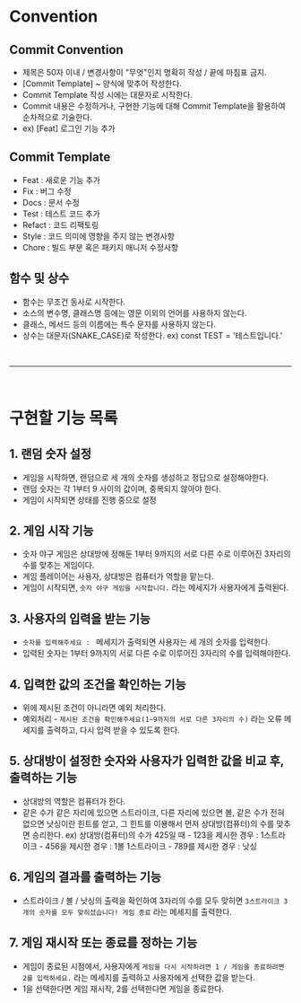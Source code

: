 # Convention

## Commit Convention
- 제목은 50자 이내 / 변경사항이 "무엇"인지 명확히 작성 / 끝에 마침표 금지.
- [Commit Template] ~ 양식에 맞추어 작성한다.
- Commit Template 작성 시에는 대문자로 시작한다.
- Commit 내용은 수정하거나, 구현한 기능에 대해 Commit Template을 활용하여 순차적으로 기술한다.
- ex) [Feat] 로그인 기능 추가

## Commit Template
- Feat : 새로운 기능 추가
- Fix : 버그 수정
- Docs : 문서 수정
- Test : 테스트 코드 추가
- Refact : 코드 리팩토링
- Style : 코드 의미에 영향을 주지 않는 변경사항
- Chore : 빌드 부분 혹은 패키지 매니저 수정사항

## 함수 및 상수
- 함수는 무조건 동사로 시작한다.
- 소스의 변수명, 클래스명 등에는 영문 이외의 언어를 사용하지 않는다.
- 클래스, 메서드 등의 이름에는 특수 문자를 사용하지 않는다.
- 상수는 대문자(SNAKE_CASE)로 작성한다. ex) const TEST = '테스트입니다.'
<br />

---

<br />

# 구현할 기능 목록

## 1. 랜덤 숫자 설정
- 게임을 시작하면, 랜덤으로 세 개의 숫자를 생성하고 정답으로 설정해야한다.
- 랜덤 숫자는 각 1부터 9 사이의 값이며, 중복되지 않아야 한다.
- 게임이 시작되면 상태를 진행 중으로 설정

## 2. 게임 시작 기능
- 숫자 야구 게임은 상대방에 정해둔 1부터 9까지의 서로 다른 수로 이루어진 3자리의 수를 맞추는 게임이다.
- 게임 플레이어는 사용자, 상대방은 컴퓨터가 역할을 맡는다.
- 게임이 시작되면, `숫자 야구 게임을 시작합니다.` 라는 메세지가 사용자에게 출력된다.

## 3. 사용자의 입력을 받는 기능
- `숫자를 입력해주세요 : ` 메세지가 출력되면 사용자는 세 개의 숫자를 입력한다.
- 입력된 숫자는 1부터 9까지의 서로 다른 수로 이루어진 3자리의 수를 입력해야한다.

## 4. 입력한 값의 조건을 확인하는 기능
- 위에 제시된 조건이 아니라면 예외 처리한다.
- 예외처리 - `제시된 조건을 확인해주세요(1~9까지의 서로 다른 3자리의 수)` 라는 오류 메세지를 출력하고, 다시 입력 받을 수 있도록 한다.

## 5. 상대방이 설정한 숫자와 사용자가 입력한 값을 비교 후, 출력하는 기능
- 상대방의 역할은 컴퓨터가 한다.
- 같은 수가 같은 자리에 있으면 스트라이크, 다른 자리에 있으면 볼, 같은 수가 전혀 없으면 낫싱이란 힌트를 얻고, 그 힌트를 이용해서 먼저 상대방(컴퓨터)의 수를 맞추면 승리한다.
    ex) 상대방(컴퓨터)의 수가 425일 때
        - 123을 제시한 경우 : 1스트라이크
        - 456을 제시한 경우 : 1볼 1스트라이크
        - 789를 제시한 경우 : 낫싱

## 6. 게임의 결과를 출력하는 기능
- 스트라이크 / 볼 / 낫싱의 출력을 확인하여 3자리의 수를 모두 맞히면 `3스트라이크 3개의 숫자를 모두 맞히셨습니다! 게임 종료` 라는 메세지를 출력한다.

## 7. 게임 재시작 또는 종료를 정하는 기능
- 게임이 종료된 시점에서, 사용자에게 `게임을 다시 시작하려면 1 / 게임을 종료하려면 2를 입력하세요.` 라는 메세지를 출력하고 사용자에게 선택한 값을 받는다.
- 1을 선택한다면 게임 재시작, 2를 선택한다면 게임을 종료한다.